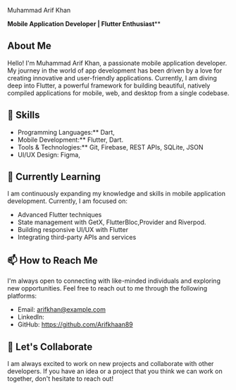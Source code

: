 Muhammad Arif Khan

**Mobile Application Developer | Flutter Enthusiast****


## About Me

Hello! I'm Muhammad Arif Khan, a passionate mobile application developer.
My journey in the world of app development has been driven by a love for creating innovative and user-friendly applications.
Currently, I am diving deep into Flutter, a powerful framework for building beautiful, natively compiled applications for mobile, web, and desktop from a single codebase.

## 🌟 Skills

- Programming Languages:** Dart,
- Mobile Development:** Flutter, Dart.
- Tools & Technologies:** Git, Firebase, REST APIs, SQLite, JSON
- UI/UX Design: Figma,

## 🌱 Currently Learning

I am continuously expanding my knowledge and skills in mobile application development. Currently, I am focused on:

- Advanced Flutter techniques
- State management with GetX, FlutterBloc,Provider and Riverpod.
- Building responsive UI/UX with Flutter
- Integrating third-party APIs and services


## 📫 How to Reach Me

I'm always open to connecting with like-minded individuals and exploring new opportunities. Feel free to reach out to me through the following platforms:

- Email: arifkhan@example.com
- LinkedIn: 
- GitHub: https://github.com/Arifkhaan89

## 💬 Let's Collaborate

I am always excited to work on new projects and collaborate with other developers.
If you have an idea or a project that you think we can work on together, don't hesitate to reach out!

